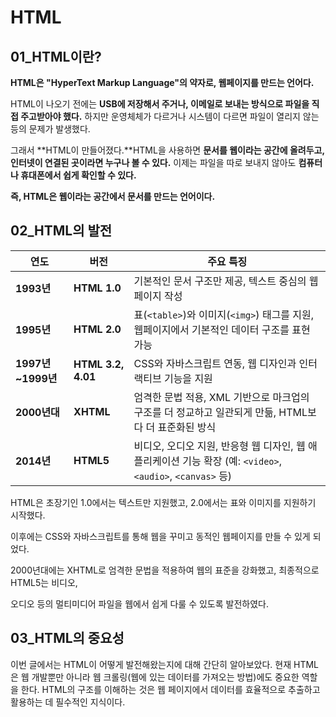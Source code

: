 # HTML 

## 01_HTML이란?

**HTML은 "HyperText Markup Language"의 약자로, 웹페이지를 만드는 언어다.**

HTML이 나오기 전에는 **USB에 저장해서 주거나, 이메일로 보내는 방식으로 파일을 직접 주고받아야 했다.** 하지만 운영체체가 다르거나 시스템이 다르면 파일이 열리지 않는 등의 문제가 발생했다.

그래서 **HTML이 만들어졌다.**HTML을 사용하면 **문서를 웹이라는 공간에 올려두고, 인터넷이 연결된 곳이라면 누구나 볼 수 있다.** 이제는 파일을 따로 보내지 않아도 **컴퓨터나 휴대폰에서 쉽게 확인할 수 있다.**

**즉, HTML은 웹이라는 공간에서 문서를 만드는 언어이다.**

## 02_HTML의 발전

| **연도**          | **버전**           | **주요 특징**                                                                                                                                  |
|-------------------|--------------------|------------------------------------------------------------------------------------------------------------------------------------------------|
| **1993년**        | **HTML 1.0**       | 기본적인 문서 구조만 제공, 텍스트 중심의 웹페이지 작성                                                                                        |
| **1995년**        | **HTML 2.0**       | 표(`<table>`)와 이미지(`<img>`) 태그를 지원, 웹페이지에서 기본적인 데이터 구조를 표현 가능                                                  |
| **1997년~1999년** | **HTML 3.2, 4.01** | CSS와 자바스크립트 연동, 웹 디자인과 인터랙티브 기능을 지원                                                                                   |
| **2000년대**      | **XHTML**          | 엄격한 문법 적용, XML 기반으로 마크업의 구조를 더 정교하고 일관되게 만듦, HTML보다 더 표준화된 방식                                          |
| **2014년**        | **HTML5**          | 비디오, 오디오 지원, 반응형 웹 디자인, 웹 애플리케이션 기능 확장 (예: `<video>`, `<audio>`, `<canvas>` 등)                                        |


HTML은 초장기인 1.0에서는 텍스트만 지원했고, 2.0에서는 표와 이미지를 지원하기 시작했다. 

이후에는 CSS와 자바스크립트를 통해 웹을 꾸미고 동적인 웹페이지를 만들 수 있게 되었다.

 2000년대에는 XHTML로 엄격한 문법을 적용하여 웹의 표준을 강화했고, 최종적으로 HTML5는 비디오, 

오디오 등의 멀티미디어 파일을 웹에서 쉽게 다룰 수 있도록 발전하였다.

## 03_HTML의 중요성

이번 글에서는 HTML이 어떻게 발전해왔는지에 대해 간단히 알아보았다. 현재 HTML은 웹 개발뿐만 아니라 웹 크롤링(웹에 있는 데이터를 가져오는 방법)에도 중요한 역할을 한다. HTML의 구조를 이해하는 것은 웹 페이지에서 데이터를 효율적으로 추출하고 활용하는 데 필수적인 지식이다.



